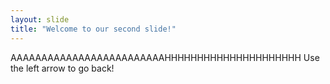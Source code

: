 ```yaml
---
layout: slide
title: "Welcome to our second slide!"
---
```

AAAAAAAAAAAAAAAAAAAAAAAAAHHHHHHHHHHHHHHHHHHHHH
Use the left arrow to go back!

